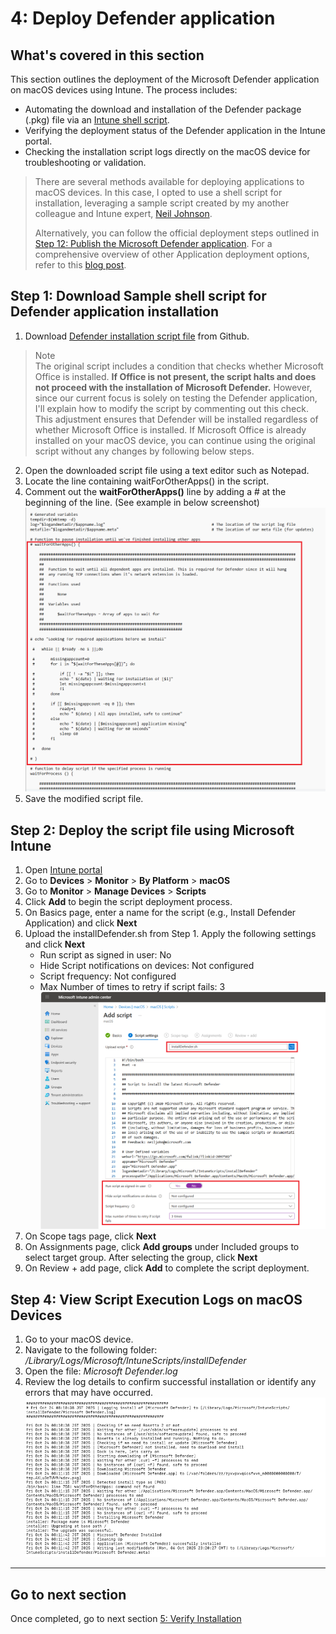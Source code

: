 # 4: Deploy Defender application

## What's covered in this section
This section outlines the deployment of the Microsoft Defender application on macOS devices using Intune. The process includes:
- Automating the download and installation of the Defender package (.pkg) file via an [Intune shell script](https://learn.microsoft.com/en-us/intune/intune-service/apps/macos-shell-scripts).
- Verifying the deployment status of the Defender application in the Intune portal.
- Checking the installation script logs directly on the macOS device for troubleshooting or validation.
  
> There are several methods available for deploying applications to macOS devices. In this case, I opted to use a shell script for installation, leveraging a sample script created by my another colleague and Intune expert, [Neil Johnson](https://github.com/theneiljohnson).  
>
> Alternatively, you can follow the official deployment steps outlined in [Step 12: Publish the Microsoft Defender application](https://learn.microsoft.com/en-us/defender-endpoint/mac-install-with-intune#step-12-publish-the-microsoft-defender-application).
> For a comprehensive overview of other Application deployment options, refer to this [blog post](https://techcommunity.microsoft.com/blog/intunecustomersuccess/deploying-microsoft-365-apps-for-mac-with-microsoft-intune---a-deep-dive/2243040).

## Step 1: Download Sample shell script for Defender application installation
1. Download [Defender installation script file](https://github.com/microsoft/shell-intune-samples/blob/master/macOS/Apps/Defender/installDefender.sh) from Github.
> Note  
> The original script includes a condition that checks whether Microsoft Office is installed. **If Office is not present, the script halts and does not proceed with the installation of Microsoft Defender.**
However, since our current focus is solely on testing the Defender application, I'll explain how to modify the script by commenting out this check. This adjustment ensures that Defender will be installed regardless of whether Microsoft Office is installed.
If Microsoft Office is already installed on your macOS device, you can continue using the original script without any changes by following below steps.
2. Open the downloaded script file using a text editor such as Notepad. 
3. Locate the line containing waitForOtherApps() in the script.
4. Comment out the **waitForOtherApps()** line by adding a # at the beginning of the line. (See example in below screenshot)
   ![image alt](https://github.com/yujiaoMSFT/Microsoft-Defender-For-Endpoint/blob/main/Images/macOS/InstallerScript1.png)
5. Save the modified script file.
   
## Step 2: Deploy the script file using Microsoft Intune
1. Open [Intune portal](https://aka.ms/memac)
2. Go to **Devices** > **Monitor** > **By Platform** > **macOS**
3. Go to **Monitor** > **Manage Devices** > **Scripts**
4. Click **Add** to begin the script deployment process.
5. On Basics page, enter a name for the script (e.g., Install Defender Application) and click **Next**
6. Upload the installDefender.sh from Step 1. Apply the following settings and click **Next**
   - Run script as signed in user: No  
   - Hide Script notifications on devices: Not configured  
   - Script frequency: Not configured
   - Max Number of times to retry if script fails: 3  
   ![image alt](https://github.com/yujiaoMSFT/Microsoft-Defender-For-Endpoint/blob/main/Images/macOS/IntuneMDEScript1.png)
7. On Scope tags page, click **Next**
8. On Assignments page, click **Add groups** under Included groups to select target group. After selecting the group, click **Next**
9. On Review + add page, click **Add** to complete the script deployment.

## Step 4: View Script Execution Logs on macOS Devices
1. Go to your macOS device.
2. Navigate to the following folder: */Library/Logs/Microsoft/IntuneScripts/installDefender*
3. Open the file: *Microsoft Defender.log*
4. Review the log details to confirm successful installation or identify any errors that may have occurred.
   ![image alt](https://github.com/yujiaoMSFT/Microsoft-Defender-For-Endpoint/blob/main/Images/macOS/DefenderApp_ScriptLog.png)

***
## Go to next section  
Once completed, go to next section [5: Verify Installation](https://github.com/yujiaoMSFT/Microsoft-Defender-For-Endpoint/blob/main/macOS/Deploy-MDE-macOS-with-Intune/5_Verify_Installation.md)
